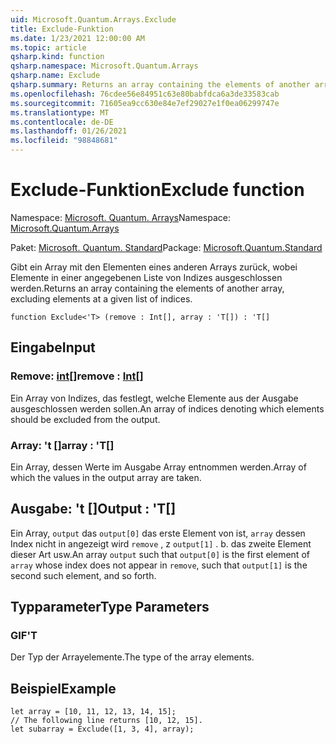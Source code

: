 ```yaml
---
uid: Microsoft.Quantum.Arrays.Exclude
title: Exclude-Funktion
ms.date: 1/23/2021 12:00:00 AM
ms.topic: article
qsharp.kind: function
qsharp.namespace: Microsoft.Quantum.Arrays
qsharp.name: Exclude
qsharp.summary: Returns an array containing the elements of another array, excluding elements at a given list of indices.
ms.openlocfilehash: 76cdee56e84951c63e80babfdca6a3de33583cab
ms.sourcegitcommit: 71605ea9cc630e84e7ef29027e1f0ea06299747e
ms.translationtype: MT
ms.contentlocale: de-DE
ms.lasthandoff: 01/26/2021
ms.locfileid: "98848681"
---
```

# <a name="exclude-function"></a><span data-ttu-id="25085-102">Exclude-Funktion</span><span class="sxs-lookup"><span data-stu-id="25085-102">Exclude function</span></span>

<span data-ttu-id="25085-103">Namespace: [Microsoft. Quantum. Arrays](xref:Microsoft.Quantum.Arrays)</span><span class="sxs-lookup"><span data-stu-id="25085-103">Namespace: [Microsoft.Quantum.Arrays](xref:Microsoft.Quantum.Arrays)</span></span>

<span data-ttu-id="25085-104">Paket: [Microsoft. Quantum. Standard](https://nuget.org/packages/Microsoft.Quantum.Standard)</span><span class="sxs-lookup"><span data-stu-id="25085-104">Package: [Microsoft.Quantum.Standard](https://nuget.org/packages/Microsoft.Quantum.Standard)</span></span>


<span data-ttu-id="25085-105">Gibt ein Array mit den Elementen eines anderen Arrays zurück, wobei Elemente in einer angegebenen Liste von Indizes ausgeschlossen werden.</span><span class="sxs-lookup"><span data-stu-id="25085-105">Returns an array containing the elements of another array, excluding elements at a given list of indices.</span></span>

```qsharp
function Exclude<'T> (remove : Int[], array : 'T[]) : 'T[]
```


## <a name="input"></a><span data-ttu-id="25085-106">Eingabe</span><span class="sxs-lookup"><span data-stu-id="25085-106">Input</span></span>

### <a name="remove--int"></a><span data-ttu-id="25085-107">Remove: [int](xref:microsoft.quantum.lang-ref.int)[]</span><span class="sxs-lookup"><span data-stu-id="25085-107">remove : [Int](xref:microsoft.quantum.lang-ref.int)[]</span></span>

<span data-ttu-id="25085-108">Ein Array von Indizes, das festlegt, welche Elemente aus der Ausgabe ausgeschlossen werden sollen.</span><span class="sxs-lookup"><span data-stu-id="25085-108">An array of indices denoting which elements should be excluded from the output.</span></span>


### <a name="array--t"></a><span data-ttu-id="25085-109">Array: 't []</span><span class="sxs-lookup"><span data-stu-id="25085-109">array : 'T[]</span></span>

<span data-ttu-id="25085-110">Ein Array, dessen Werte im Ausgabe Array entnommen werden.</span><span class="sxs-lookup"><span data-stu-id="25085-110">Array of which the values in the output array are taken.</span></span>



## <a name="output--t"></a><span data-ttu-id="25085-111">Ausgabe: 't []</span><span class="sxs-lookup"><span data-stu-id="25085-111">Output : 'T[]</span></span>

<span data-ttu-id="25085-112">Ein Array, `output` das `output[0]` das erste Element von ist, `array` dessen Index nicht in angezeigt wird `remove` , z `output[1]` . b. das zweite Element dieser Art usw.</span><span class="sxs-lookup"><span data-stu-id="25085-112">An array `output` such that `output[0]` is the first element of `array` whose index does not appear in `remove`, such that `output[1]` is the second such element, and so forth.</span></span>

## <a name="type-parameters"></a><span data-ttu-id="25085-113">Typparameter</span><span class="sxs-lookup"><span data-stu-id="25085-113">Type Parameters</span></span>

### <a name="t"></a><span data-ttu-id="25085-114">GIF</span><span class="sxs-lookup"><span data-stu-id="25085-114">'T</span></span>

<span data-ttu-id="25085-115">Der Typ der Arrayelemente.</span><span class="sxs-lookup"><span data-stu-id="25085-115">The type of the array elements.</span></span>

## <a name="example"></a><span data-ttu-id="25085-116">Beispiel</span><span class="sxs-lookup"><span data-stu-id="25085-116">Example</span></span>

```qsharp
let array = [10, 11, 12, 13, 14, 15];
// The following line returns [10, 12, 15].
let subarray = Exclude([1, 3, 4], array);
```